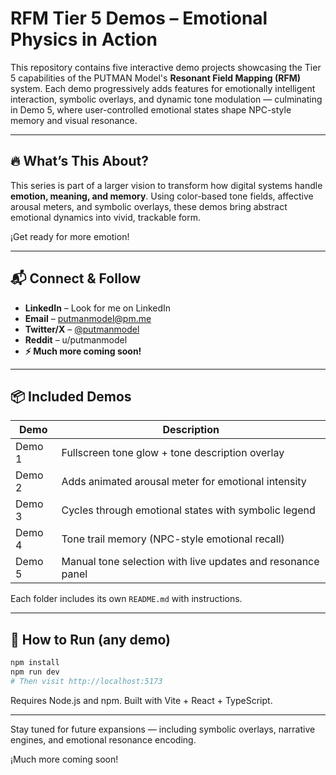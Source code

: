 
# RFM Tier 5 Demos – Emotional Physics in Action

This repository contains five interactive demo projects showcasing the Tier 5 capabilities of the PUTMAN Model's **Resonant Field Mapping (RFM)** system. Each demo progressively adds features for emotionally intelligent interaction, symbolic overlays, and dynamic tone modulation — culminating in Demo 5, where user-controlled emotional states shape NPC-style memory and visual resonance.

---

## 🔥 What’s This About?

This series is part of a larger vision to transform how digital systems handle **emotion, meaning, and memory**. Using color-based tone fields, affective arousal meters, and symbolic overlays, these demos bring abstract emotional dynamics into vivid, trackable form.

¡Get ready for more emotion!

---

## 📬 Connect & Follow

- **LinkedIn** – Look for me on LinkedIn  
- **Email** – [putmanmodel@pm.me](mailto:putmanmodel@pm.me)  
- **Twitter/X** – [@putmanmodel](https://twitter.com/putmanmodel)  
- **Reddit** – u/putmanmodel  
- **⚡ Much more coming soon!**

---

## 📦 Included Demos

| Demo | Description |
|------|-------------|
| Demo 1 | Fullscreen tone glow + tone description overlay |
| Demo 2 | Adds animated arousal meter for emotional intensity |
| Demo 3 | Cycles through emotional states with symbolic legend |
| Demo 4 | Tone trail memory (NPC-style emotional recall) |
| Demo 5 | Manual tone selection with live updates and resonance panel |

Each folder includes its own `README.md` with instructions.

---

## 🚀 How to Run (any demo)

```bash
npm install
npm run dev
# Then visit http://localhost:5173
```

Requires Node.js and npm. Built with Vite + React + TypeScript.

---

Stay tuned for future expansions — including symbolic overlays, narrative engines, and emotional resonance encoding.

¡Much more coming soon!
